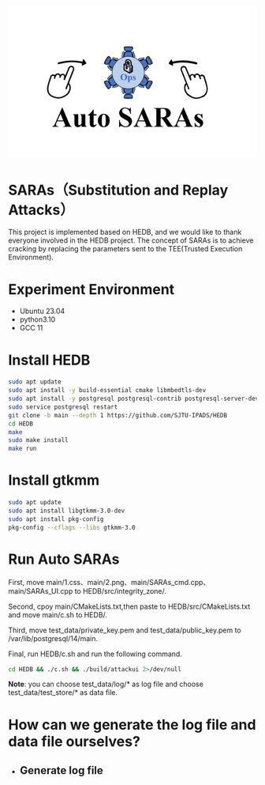 ![](https://github.com/Krismilek/SARAs/blob/main/main/2.png)

# SARAs（Substitution and Replay Attacks）

This project is implemented based on HEDB, and we would like to thank everyone involved in the HEDB project. The concept of SARAs is to achieve cracking by replacing the parameters sent to the TEE(Trusted Execution Environment).

# Experiment Environment

-  Ubuntu 23.04
- python3.10
- GCC 11

# Install HEDB

```bash
sudo apt update
sudo apt install -y build-essential cmake libmbedtls-dev
sudo apt install -y postgresql postgresql-contrib postgresql-server-dev-all
sudo service postgresql restart
git clone -b main --depth 1 https://github.com/SJTU-IPADS/HEDB
cd HEDB
make
sudo make install
make run
```

# Install gtkmm

```bash
sudo apt update
sudo apt install libgtkmm-3.0-dev
sudo apt install pkg-config
pkg-config --cflags --libs gtkmm-3.0
```

# Run Auto SARAs

First, move main/1.css、main/2.png、main/SARAs_cmd.cpp、main/SARAs_UI.cpp to HEDB/src/integrity_zone/.

Second, cpoy main/CMakeLists.txt,then paste to HEDB/src/CMakeLists.txt and move main/c.sh to HEDB/.

Third, move test_data/private_key.pem and test_data/public_key.pem to /var/lib/postgresql/14/main.

Final, run HEDB/c.sh and run the following command.

```bash
cd HEDB && ./c.sh && ./build/attackui 2>/dev/null
```

**Note**: you can choose test_data/log/* as log file and choose test_data/test_store/* as data file.

# How can we generate the log file and data file ourselves?

- ## Generate log file


